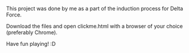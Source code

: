 This project was done by me as a part of the induction process for Delta Force.

Download the files and open clickme.html with a browser of your choice (preferably Chrome).

Have fun playing! :D
